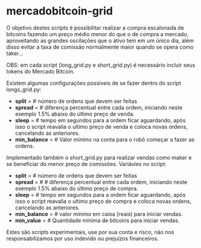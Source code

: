 # mercadobitcoin-grid

O objetivo destes scripts é possibilitar realizar a compra escalonada de bitcoins fazendo um preço médio menor do que o de compra a mercado, aproveitando as grandes oscilações que o ativo tem em um único dia, além disso evitar a taxa de comissão normalmente maior quando se opera como taker...

OBS: em cada script (long_grid.py e short_grid.py) é necessário incluir seus tokens do Mercado Bitcoin.

Existem algumas configurações possíveis de se fazer dentro do script longs_grid.py:

- **split** = # número de ordens que devem ser feitas
- **spread** = # diferença percentual entre cada ordem, iniciando neste exemplo 1.5% abaixo do último preço de venda.
- **sleep** = # tempo em segundos para a ordem ficar aguardando, após isso o script reavalia o ultimo preço de venda e coloca novas ordens, cancelando as anteriores.
- **min_balance** =  # Valor mínimo na conta para o robô começar a fazer as ordens.

Implementado também o short_grid.py para realizar vendas como maker e se beneficiar do menor preço de comissões. Variávies no script:

- **split** = # número de ordens que devem ser feitas
- **spread** = # # diferença percentual entre cada ordem, iniciando neste exemplo 1.5% abaixo do último preço de compra.
- **sleep** =  # tempo em segundos para a ordem ficar aguardando, após isso o script reavalia o ultimo preço de compra e coloca novas ordens, cancelando as anteriores.
- **min_balance** =  # valor mínimo em caixa (reais) para iniciar vendas.
- **min_value**  = # Quantidade mínima de bitcoins para iniciar vendas.

Estes são scripts experimentais, use por sua conta e risco, não nos responsabilizamos por uso indevido ou prejuízos financeiros.




